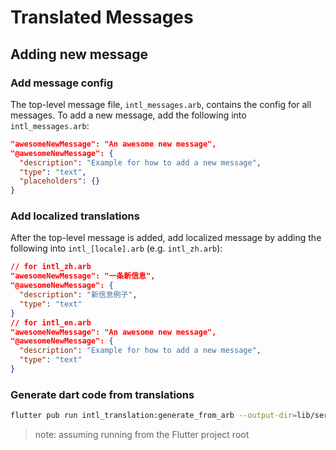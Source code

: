 # Translated Messages

## Adding new message

### Add message config

The top-level message file, `intl_messages.arb`, contains the config for all messages. To add a new message, add the following into `intl_messages.arb`:

```json
"awesomeNewMessage": "An awesome new message",
"@awesomeNewMessage": {
  "description": "Example for how to add a new message",
  "type": "text",
  "placeholders": {}
}
```

### Add localized translations

After the top-level message is added, add localized message by adding the following into `intl_[locale].arb` (e.g. `intl_zh.arb`):

```json
// for intl_zh.arb
"awesomeNewMessage": "一条新信息",
"@awesomeNewMessage": {
  "description": "新信息例子",
  "type": "text"
}
// for intl_en.arb
"awesomeNewMessage": "An awesome new message",
"@awesomeNewMessage": {
  "description": "Example for how to add a new message",
  "type": "text"
}
```

### Generate dart code from translations

```bash
flutter pub run intl_translation:generate_from_arb --output-dir=lib/services/i18n/wrappers lib/services/i18n/i18n.dart lib/services/i18n/messages/*.arb
```

> note: assuming running from the Flutter project root